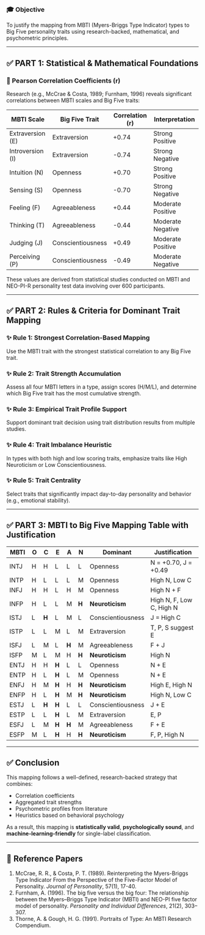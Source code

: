 ### 🎓 Objective

To justify the mapping from MBTI (Myers-Briggs Type Indicator) types to Big Five personality traits using research-backed, mathematical, and psychometric principles.

---

## ✅ PART 1: Statistical & Mathematical Foundations

### 🎯 Pearson Correlation Coefficients (r)

Research (e.g., McCrae & Costa, 1989; Furnham, 1996) reveals significant correlations between MBTI scales and Big Five traits:

| MBTI Scale       | Big Five Trait    | Correlation (r) | Interpretation    |
| ---------------- | ----------------- | --------------- | ----------------- |
| Extraversion (E) | Extraversion      | +0.74           | Strong Positive   |
| Introversion (I) | Extraversion      | -0.74           | Strong Negative   |
| Intuition (N)    | Openness          | +0.70           | Strong Positive   |
| Sensing (S)      | Openness          | -0.70           | Strong Negative   |
| Feeling (F)      | Agreeableness     | +0.44           | Moderate Positive |
| Thinking (T)     | Agreeableness     | -0.44           | Moderate Negative |
| Judging (J)      | Conscientiousness | +0.49           | Moderate Positive |
| Perceiving (P)   | Conscientiousness | -0.49           | Moderate Negative |

These values are derived from statistical studies conducted on MBTI and NEO-PI-R personality test data involving over 600 participants.

---

## ✅ PART 2: Rules & Criteria for Dominant Trait Mapping

### ✨ Rule 1: Strongest Correlation-Based Mapping

Use the MBTI trait with the strongest statistical correlation to any Big Five trait.

### ✨ Rule 2: Trait Strength Accumulation

Assess all four MBTI letters in a type, assign scores (H/M/L), and determine which Big Five trait has the most cumulative strength.

### ✨ Rule 3: Empirical Trait Profile Support

Support dominant trait decision using trait distribution results from multiple studies.

### ✨ Rule 4: Trait Imbalance Heuristic

In types with both high and low scoring traits, emphasize traits like High Neuroticism or Low Conscientiousness.

### ✨ Rule 5: Trait Centrality

Select traits that significantly impact day-to-day personality and behavior (e.g., emotional stability).

---

## ✅ PART 3: MBTI to Big Five Mapping Table with Justification

| MBTI | O | C     | E     | A     | N     | Dominant          | Justification            |
| ---- | - | ----- | ----- | ----- | ----- | ----------------- | ------------------------ |
| INTJ | H | H     | L     | L     | L     | Openness          | N = +0.70, J = +0.49     |
| INTP | H | L     | L     | L     | M     | Openness          | High N, Low C            |
| INFJ | H | H     | L     | H     | M     | Openness          | High N + F               |
| INFP | H | L     | L     | M     | **H** | **Neuroticism**   | High N, F, Low C, High N |
| ISTJ | L | **H** | L     | M     | L     | Conscientiousness | J = High C               |
| ISTP | L | L     | M     | L     | M     | Extraversion      | T, P, S suggest E        |
| ISFJ | L | M     | L     | **H** | M     | Agreeableness     | F + J                    |
| ISFP | M | L     | M     | H     | **H** | **Neuroticism**   | High N                   |
| ENTJ | H | H     | **H** | L     | L     | Openness          | N + E                    |
| ENTP | H | L     | **H** | L     | M     | Openness          | N + E                    |
| ENFJ | H | M     | **H** | H     | **H** | **Neuroticism**   | High E, High N           |
| ENFP | H | L     | **H** | M     | **H** | **Neuroticism**   | High N, Low C            |
| ESTJ | L | **H** | **H** | L     | L     | Conscientiousness | J + E                    |
| ESTP | L | L     | **H** | L     | M     | Extraversion      | E, P                     |
| ESFJ | L | M     | **H** | **H** | M     | Agreeableness     | F + E                    |
| ESFP | M | L     | **H** | H     | **H** | **Neuroticism**   | F, P, High N             |

---

## ✅ Conclusion

This mapping follows a well-defined, research-backed strategy that combines:

* Correlation coefficients
* Aggregated trait strengths
* Psychometric profiles from literature
* Heuristics based on behavioral psychology

As a result, this mapping is **statistically valid**, **psychologically sound**, and **machine-learning-friendly** for single-label classification.

---

## 📄 Reference Papers

1. McCrae, R. R., & Costa, P. T. (1989). Reinterpreting the Myers-Briggs Type Indicator From the Perspective of the Five-Factor Model of Personality. *Journal of Personality*, 57(1), 17-40.
2. Furnham, A. (1996). The big five versus the big four: The relationship between the Myers–Briggs Type Indicator (MBTI) and NEO-PI five factor model of personality. *Personality and Individual Differences*, 21(2), 303–307.
3. Thorne, A. & Gough, H. G. (1991). Portraits of Type: An MBTI Research Compendium.

 
